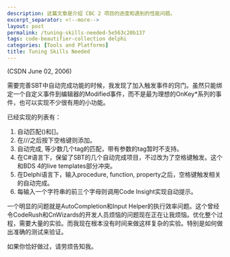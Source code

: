 ```yaml
---
description: 这篇文章是介绍 CBC 2 项目的进度和遇到的性能问题。
excerpt_separator: <!--more-->
layout: post
permalink: /tuning-skills-needed-5e563c20b137
tags: code-beautifier-collection delphi
categories: [Tools and Platforms]
title: Tuning Skills Needed
---
```

(CSDN June 02, 2006)

需要完善SBT中自动完成功能的时候，我发现了加入触发事件的窍门。虽然只能绑定一个自定义事件到编辑器的Modified事件，而不是最为理想的OnKey*系列的事件，也可以实现不少很有用的小功能。
<!--more-->

已经实现的列表有：

1. 自动匹配()和[]。
1. 在///之后按下空格键则添加。
1. 自动完成, 等少数几个tag的匹配，带有参数的tag暂时不支持。
1. 在C#语言下，保留了SBT的几个自动完成项目，不过改为了空格键触发。这个和BDS 4的live templates部分冲突。
1. 在Delphi语言下，输入procedure, function, property之后，空格键触发相关的自动完成。
1. 每输入一个字符串的前三个字母则调用Code Insight实现自动提示。

一个明显的问题就是AutoCompletion和Input Helper的执行效率问题。这个曾经令CodeRush和CnWizards的开发人员烦恼的问题现在正在让我烦恼。优化整个过程，需要大量的实验。而我现在根本没有时间来做这样复杂的实验。特别是如何做出准确的测试来验证。

如果你恰好做过，请劳烦告知我。
